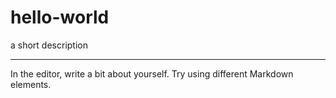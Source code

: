 # hello-world
a short description

_____


In the editor, write a bit about yourself. Try using different Markdown elements.
